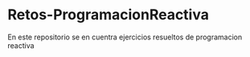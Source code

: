 # Retos-ProgramacionReactiva
En este repositorio se en cuentra ejercicios resueltos de programacion reactiva
